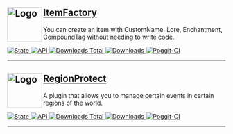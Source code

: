 <h2>
  <a href="https://github.com/kaidomc/ItemFactory">
    <img align="left" src="https://github.com/kaidomc/ItemFactory/blob/master/icon.png" alt="Logo" width="80" height="80">
    ItemFactory
  </a>
</h2>
<p>You can create an item with CustomName, Lore, Enchantment, CompoundTag without needing to write code.</p>
<p>
  <a href="https://poggit.pmmp.io/p/ItemFactory">
    <img src="https://poggit.pmmp.io/shield.state/ItemFactory" alt="State">
    <img src="https://poggit.pmmp.io/shield.api/ItemFactory" alt="API">
    <img src="https://poggit.pmmp.io/shield.dl.total/ItemFactory" alt="Downloads Total">
    <img src="https://poggit.pmmp.io/shield.dl/ItemFactory" alt="Downloads">
  </a>
  <a href="https://poggit.pmmp.io/ci/kaidomc/ItemFactory/ItemFactory">
    <img src="https://poggit.pmmp.io/ci.shield/kaidomc/ItemFactory/ItemFactory" alt="Poggit-CI">
  </a>
</p>

-----

<h2>
  <a href="https://github.com/kaidomc-pm-pl/RegionProtect">
    <img align="left" src="https://github.com/kaidomc-pm-pl/RegionProtect/blob/master/icon.png" alt="Logo" width="80" height="80">
    RegionProtect
  </a>
</h2>
<p>A plugin that allows you to manage certain events in certain regions of the world.</p>
<p>
  <a href="https://poggit.pmmp.io/p/RegionProtect">
    <img src="https://poggit.pmmp.io/shield.state/RegionProtect" alt="State">
    <img src="https://poggit.pmmp.io/shield.api/RegionProtect" alt="API">
    <img src="https://poggit.pmmp.io/shield.dl.total/RegionProtect" alt="Downloads Total">
    <img src="https://poggit.pmmp.io/shield.dl/RegionProtect" alt="Downloads">
  </a>
  <a href="https://poggit.pmmp.io/ci/kaidomc-pm-pl/RegionProtect/RegionProtect">
    <img src="https://poggit.pmmp.io/ci.shield/kaidomc-pm-pl/RegionProtect/RegionProtect" alt="Poggit-CI">
  </a>
</p>

-----
